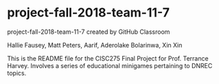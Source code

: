 # project-fall-2018-team-11-7
project-fall-2018-team-11-7 created by GitHub Classroom

Hallie Fausey, Matt Peters, Aarif, Aderolake Bolarinwa, Xin Xin

This is the README file for the CISC275 Final Project for Prof. Terrance Harvey. Involves a series of educational minigames pertaining to DNREC topics.
